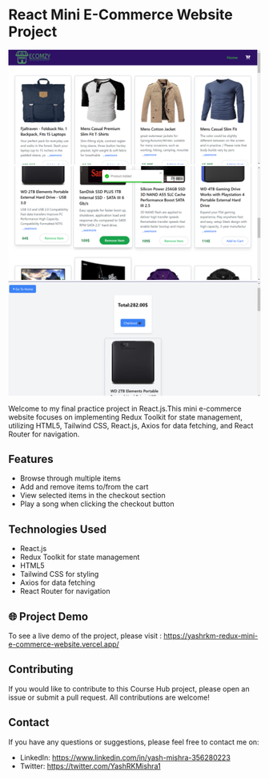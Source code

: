 # React Mini E-Commerce Website Project

<img src="src/assets/Screenshot (62).png">

<img src="src/assets/Screenshot (65).png">

<img src="src/assets/Screenshot (66).png">

Welcome to my final practice project in React.js.This mini e-commerce website focuses on implementing Redux Toolkit for state management, utilizing HTML5, Tailwind CSS, React.js, Axios for data fetching, and React Router for navigation.
## Features

- Browse through multiple items
- Add and remove items to/from the cart
- View selected items in the checkout section
- Play a song when clicking the checkout button  

## Technologies Used

- React.js
- Redux Toolkit for state management
- HTML5
- Tailwind CSS for styling
- Axios for data fetching
- React Router for navigation

## 🌐 Project Demo 

To see a live demo of the project, please visit : https://yashrkm-redux-mini-e-commerce-website.vercel.app/

## Contributing

If you would like to contribute to this Course Hub project, please open an issue or submit a pull request. All contributions are welcome!

## Contact 

If you have any questions or suggestions, please feel free to contact me on:

- LinkedIn: https://www.linkedin.com/in/yash-mishra-356280223
- Twitter: https://twitter.com/YashRKMishra1
